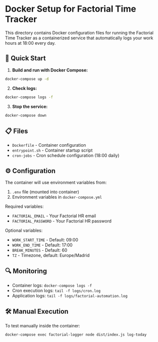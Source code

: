 # Docker Setup for Factorial Time Tracker

This directory contains Docker configuration files for running the Factorial Time Tracker as a containerized service that automatically logs your work hours at 18:00 every day.

## 🐳 Quick Start

1. **Build and run with Docker Compose:**
```bash
docker-compose up -d
```

2. **Check logs:**
```bash
docker-compose logs -f
```

3. **Stop the service:**
```bash
docker-compose down
```

## 📋 Files

- `Dockerfile` - Container configuration
- `entrypoint.sh` - Container startup script
- `cron-jobs` - Cron schedule configuration (18:00 daily)

## ⚙️ Configuration

The container will use environment variables from:
1. `.env` file (mounted into container)
2. Environment variables in `docker-compose.yml`

Required variables:
- `FACTORIAL_EMAIL` - Your Factorial HR email
- `FACTORIAL_PASSWORD` - Your Factorial HR password

Optional variables:
- `WORK_START_TIME` - Default: 09:00
- `WORK_END_TIME` - Default: 17:00
- `BREAK_MINUTES` - Default: 60
- `TZ` - Timezone, default: Europe/Madrid

## 🔍 Monitoring

- Container logs: `docker-compose logs -f`
- Cron execution logs: `tail -f logs/cron.log`
- Application logs: `tail -f logs/factorial-automation.log`

## 🛠️ Manual Execution

To test manually inside the container:
```bash
docker-compose exec factorial-logger node dist/index.js log-today
```